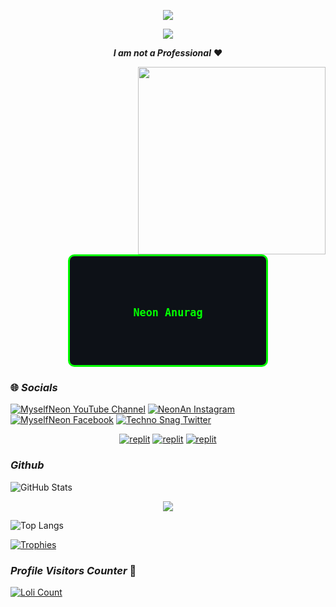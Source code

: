 <p align="center">
  <a href="https://github.com/MyselfNeon/readme-typing-svg">
    <img src="https://readme-typing-svg.demolab.com/?lines=MyselfNeon&font=Fira%20SemiBold&center=true&width=480&height=45&color=28f600&vCenter=true&pause=1000&size=40" /></a>
</p>

<p align="center">
  <a href="https://github.com/MyselfNeon/readme-typing-svg">
    <img src="https://readme-typing-svg.demolab.com/?lines=Full-stack%20web%20app%20and%20BOT%20developer;Experienced%20UI%2FUX%20Designer;3%2B%20years%20of%20coding%20experience;Always%20learning%20new%20things;A.I%20DEVELOPER%20&font=Fira%20Code&center=true&width=500&height=45&color=28f600&vCenter=true&pause=1000&size=22" /></a>
</p>

<p align="center">
 <i><b>I am not a Professional</b></i> ❤️
</p>

<img src="https://miro.medium.com/max/1360/0*7Q3yvSIv_t0ioJ-Z.gif" width="300px" align="right" alt="">

<p align="center">
  <kbd style="
    display: inline-block;
    width: 320px;        /* width */
    height: 180px;       /* height to keep 16:9 ratio */
    border: 3px solid #02ff00;
    border-radius: 10px;
    background-color: #0d1117;
    color: #02ff00;
    font-weight: bold;
    font-size: 1.2em;
    line-height: 180px;  /* vertically center text */
    text-align: center;
    box-sizing: border-box;
  ">
    Neon Anurag
  </kbd>
</p>

### 🌐 _Socials_
[![MyselfNeon YouTube Channel](https://img.shields.io/badge/YouTube-MyselfNeon-red?logo=youtube&logoColor=white)](https://www.youtube.com/MyselfNeon) [![NeonAn Instagram](https://img.shields.io/badge/Instagram-MyselfNeon-pink?logo=instagram&logoColor=white)](https://www.instagram.com/neon.an_) [![MyselfNeon Facebook](https://img.shields.io/badge/Facebook-NeonAnurag-blue?logo=facebook&logoColor=white)](https://www.facebook.com/technosnag) [![Techno Snag Twitter](https://img.shields.io/badge/Twitter-Techno%20Snag-lightblue?logo=twitter&logoColor=white)](https://twitter.com/technosnag)

<p align="center">
<a href="https://instagram.com/Neon.an_?igshid=YmMyMTA2M2Y="><img alt="replit" src="https://img.shields.io/badge/-Instagram-orange?style=for-the-badge&logo=instagram&logoColor=white"/></a> <a href="https://telegram.me/MyselfNeon"><img alt="replit" src="https://img.shields.io/badge/-Telegram-blue?style=for-the-badge&logo=telegram&logoColor=white"/></a>
<a href="https://youtube.com/@MyselfNeon?igshid=YmMyMTA2M2Y="><img alt="replit" src="https://img.shields.io/badge/-youtube-red?style=for-the-badge&logo=youtube&logoColor=white"/></a>
</p>

### _Github_

![GitHub Stats](https://github-readme-stats.vercel.app/api?username=MyselfNeon&show_icons=true&theme=midnight-purple&border_radius=15&title_color=02ff00&icon_color=02ff00&bg_color=0d1117)

<p align="center">
  <img src="https://github-readme-streak-stats.herokuapp.com?user=MyselfNeon&theme=dark&ring=00FF00&fire=00FF00&currStreakLabel=00FF00&currStreakNum=39FF14&sideLabels=00FF00&dates=33FF33&hide_border=false&background=00000000" />
</p>

![Top Langs](https://github-readme-stats.vercel.app/api/top-langs/?username=MyselfNeon&layout=compact&theme=ayu-mirage&card_width=320&border_radius=10&title_color=02ff00&text_color=02ff00&bg_color=0d1117)

[![Trophies](https://github-profile-trophy.vercel.app/?username=MyselfNeon&theme=onedark&column=6&margin-w=15&margin-h=15)](https://github.com/MyselfNeon)

### _Profile Visitors Counter_ 👀
<a href="https://github.com/MyselfNeon"><img alt="Loli Count" src="https://count.getloli.com/get/@MyselfNeon?theme=loli" /></a>

